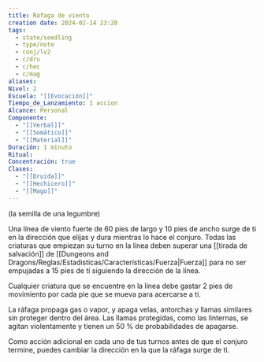 ```yaml
---
title: Ráfaga de viento
creation date: 2024-02-14 23:20
tags:
  - state/seedling
  - type/note
  - conj/lv2
  - c/dru
  - c/hec
  - c/mag
aliases: 
Nivel: 2
Escuela: "[[Evocación]]"
Tiempo_de_Lanzamiento: 1 accion
Alcance: Personal
Componente:
  - "[[Verbal]]"
  - "[[Somático]]"
  - "[[Material]]"
Duración: 1 minuto
Ritual: 
Concentración: true
Clases:
  - "[[Druida]]"
  - "[[Hechicero]]"
  - "[[Mago]]"
---
```

(la semilla de una legumbre)

Una línea de viento fuerte de 60 pies de largo y 10 pies de ancho surge de ti en la dirección que elijas y dura mientras lo hace el conjuro. Todas las criaturas que empiezan su turno en la línea deben superar una [[tirada de salvación]] de [[Dungeons and Dragons/Reglas/Estadisticas/Características/Fuerza|Fuerza]] para no ser empujadas a 15 pies de ti siguiendo la dirección de la línea.

Cualquier criatura que se encuentre en la línea debe gastar 2 pies de movimiento por cada pie que se mueva para acercarse a ti.

La ráfaga propaga gas o vapor, y apaga velas, antorchas y llamas similares sin proteger dentro del área. Las llamas protegidas, como las linternas, se agitan violentamente y tienen un 50 % de probabilidades de apagarse.

Como acción adicional en cada uno de tus turnos antes de que el conjuro termine, puedes cambiar la dirección en la que la ráfaga surge de ti.
